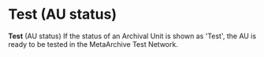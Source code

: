 Test (AU status)
================

**Test** (AU status) If the status of an Archival Unit is shown as 'Test', the AU is ready to be tested in the MetaArchive Test Network.

